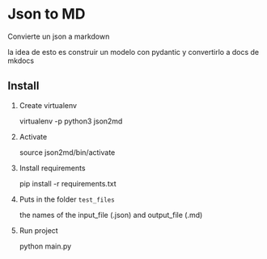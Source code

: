 # Json to MD

Convierte un json a markdown

la idea de esto es construir un modelo con pydantic y convertirlo a docs de mkdocs

## Install

1. Create virtualenv

    virtualenv -p python3 json2md

2. Activate

    source json2md/bin/activate

3. Install requirements

    pip install -r requirements.txt

4. Puts in the folder `test_files`

    the names of the input_file (.json) and output_file (.md)

5. Run project

    python main.py

